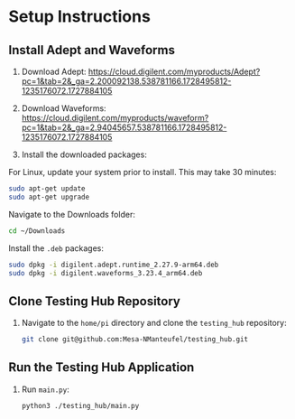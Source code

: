 
# Setup Instructions

## Install Adept and Waveforms

1. Download Adept:
   https://cloud.digilent.com/myproducts/Adept?pc=1&tab=2&_ga=2.200092138.538781166.1728495812-1235176072.1727884105

2. Download Waveforms:
   https://cloud.digilent.com/myproducts/waveform?pc=1&tab=2&_ga=2.94045657.538781166.1728495812-1235176072.1727884105

3. Install the downloaded packages:
   
For Linux, update your system prior to install. This may take 30 minutes:

   ```bash
   sudo apt-get update
   sudo apt-get upgrade
   ```

Navigate to the Downloads folder:

   ```bash
   cd ~/Downloads
   ```

Install the `.deb` packages:

   ```bash
   sudo dpkg -i digilent.adept.runtime_2.27.9-arm64.deb
   sudo dpkg -i digilent.waveforms_3.23.4_arm64.deb
   ```

## Clone Testing Hub Repository

1. Navigate to the `home/pi` directory and clone the `testing_hub` repository:
   ```bash
   git clone git@github.com:Mesa-NManteufel/testing_hub.git
   ```

## Run the Testing Hub Application

1. Run `main.py`:
   ```bash
   python3 ./testing_hub/main.py
   ```
